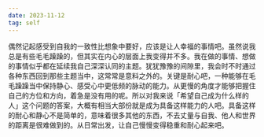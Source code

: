 ```yaml
---
date: 2023-11-12
tag: self
---
```

偶然记起感受到自我的一致性比想象中要好，应该是让人幸福的事情吧。虽然说我总是有些毛毛躁躁的，但其实在内心的层面上我变得并不多。我在做的事情、想做的事情似乎都在延续我自己深深认同的主题。犹犹豫豫的间隙里，我会时不时通过各种东西回到那些主题当中，这常常是意料之外的。关键是耐心吧，一种能够在毛毛躁躁当中保持静心、感受心中更低频的脉动的能力。从更慢的角度才能够把握住自己的方位和方向，着急是没有用的呢。所以对我来说「希望自己成为什么样的人」这个问题的答案，大概有相当大部份就是成为具备这样能力的人吧。具备这样的耐心和静心不是简单的，意味着很多其他的东西，不去丈量与自我、他人和世界的距离是很难做到的。从日常出发，让自己慢慢变得稳重和耐心起来吧。